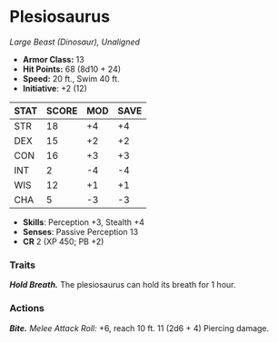 # Plesiosaurus

*Large Beast (Dinosaur), Unaligned*

- **Armor Class:** 13
- **Hit Points:** 68 (8d10 + 24)
- **Speed:** 20 ft., Swim 40 ft.
- **Initiative**: +2 (12)

|STAT|SCORE|MOD|SAVE|
| --- | --- | --- | ---- |
| STR | 18 | +4 | +4 |
| DEX | 15 | +2 | +2 |
| CON | 16 | +3 | +3 |
| INT | 2 | -4 | -4 |
| WIS | 12 | +1 | +1 |
| CHA | 5 | -3 | -3 |

- **Skills**: Perception +3, Stealth +4
- **Senses**: Passive Perception 13
- **CR** 2 (XP 450; PB +2)

### Traits

***Hold Breath.*** The plesiosaurus can hold its breath for 1 hour.


### Actions

***Bite.*** *Melee Attack Roll:* +6, reach 10 ft. 11 (2d6 + 4) Piercing damage.
